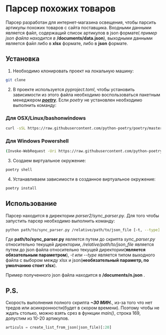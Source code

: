 # Парсер похожих товаров

Парсер разработан для интернет-магазина освещения, чтобы парсить артикулы похожих товаров с сайта поставщика. 
Входными данными является файл, содержащий список артикулов в json формате( *пример json файла находится в* **/documents/data.json**), выходными данными является файл либо в **xlsx** формате, либо в **json** формате.

## Установка
1. Необходимо клонировать проект на локальную машину:

```bash
git clone 
```

2. В проекте используется *pyproject.toml*, чтобы установить зависимости из этого файла необходимо воспользоваться пакетным менеджером [***poetry***](https://pypi.org/project/poetry/). Если *poetry* не установлен необходимо выполнить команду:

### Для OSX/Linux/bashonwindows

```bash
curl -sSL https://raw.githubusercontent.com/python-poetry/poetry/master/get-poetry.py | python -
```

### Для Windows Powershell
```bash
(Invoke-WebRequest -Uri https://raw.githubusercontent.com/python-poetry/poetry/master/get-poetry.py -UseBasicParsing).Content | python -
```

3. Создаем виртуальное окружение:

```bash
poetry shell
```   

4. Устанавливаем зависимости в созданное виртуальное окружение:

```bash
poetry install
```   

## Использование 

Парсер находится в директории *parser2/sync_parser.py*. Для того чтобы запустить парсер необходимо выполнить команду:

```bash
python path/to/sync_parser.py /relative/path/to/json_file [-t, --type] [xlsx, json]  
```   

Где **path/to/sync_parser.py** является путем до скрипта *sync_parser.py* относительно текущей директории, */relative/path/to/json_file* является путем до json файла относительно текущей директории(**является обязательным параметром**), *-t или --type* является типом выходного файла с выбором между xlsx и json(**необязательный параметр, по умолчанию стоит xlsx**).

Пример полученного json файла находится в **/documents/n.json** .


## P.S.
Скорость выполнения полного скрипта ***~30 МИН.***, из-за того что нет тредов или асинхронности(будет в скором времени). Поэтому чтобы не ждать столько, можно взять срез в функции *main()*, строка 169, допустим из 10-20 артикулов. 

```python
articuls = create_list_from_json(json_file)[:20]
```